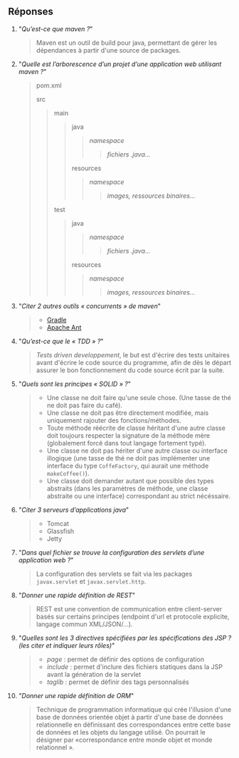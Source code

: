 ## Réponses

1. "*Qu’est-ce que maven ?*"
    > Maven est un outil de build pour java, permettant de gérer les dépendances à partir d'une source de packages.
1. "*Quelle est l’arborescence d’un projet d’une application web utilisant maven ?*"
    > pom.xml
    > 
    > src
    > > main
    > > > java
    > > > > *namespace*
    > > > > > *fichiers .java...*
    > > >
    > > > resources
    > > > > *namespace*
    > > > > > *images, ressources binaires...*
    > >
    > > test
    > > > java
    > > > > *namespace*
    > > > > > *fichiers .java...*
    > > >
    > > > resources
    > > > > *namespace*
    > > > > > *images, ressources binaires...*
1. "*Citer 2 autres outils « concurrents » de maven*"
    > - [Gradle](https://gradle.org)
    > - [Apache Ant](https://ant.apache.org)
1. "*Qu’est-ce que le « TDD » ?*"
    > *Tests driven developpement*, le but est d'écrire des tests unitaires avant d'écrire le code source du programme, afin de dès le départ assurer le bon fonctionnement du code source écrit par la suite.
1. "*Quels sont les principes « SOLID » ?*"
    > - Une classe ne doit faire qu'une seule chose. (Une tasse de thé ne doit pas faire du café).
    > - Une classe ne doit pas être directement modifiée, mais uniquement rajouter des fonctions/méthodes.
    > - Toute méthode réécrite de classe héritant d'une autre classe doit toujours respecter la signature de la méthode mère (globalement forcé dans tout langage fortement typé).
    > - Une classe ne doit pas hériter d'une autre classe ou interface illogique (une tasse de thé ne doit pas implémenter une interface du type `CoffeFactory`, qui aurait une méthode `makeCoffee()`).
    > - Une classe doit demander autant que possible des types abstraits (dans les paramètres de méthode, une classe abstraite ou une interface) correspondant au strict nécéssaire.
1. "*Citer 3 serveurs d’applications java*"
    > - Tomcat
    > - Glassfish
    > - Jetty
1. "*Dans quel fichier se trouve la configuration des servlets d’une application web ?*"
    > La configuration des servlets se fait via les packages `javax.servlet` et `javax.servlet.http`.
1. "*Donner une rapide définition de REST*"
    > REST est une convention de communication entre client-server basés sur certains principes (endpoint d'url et protocole explicite, langage commun XML/JSON/...).
1. "*Quelles sont les 3 directives spécifiées par les spécifications des JSP ? (les citer et indiquer leurs rôles)*"
    > - *page* : permet de définir des options de configuration
    > - *include* : permet d'inclure des fichiers statiques dans la JSP avant la génération de la servlet
    > - *taglib* : permet de définir des tags personnalisés
1. "*Donner une rapide définition de ORM*"
    > Technique de programmation informatique qui crée l'illusion d'une base de données orientée objet à partir d'une base de données relationnelle en définissant des correspondances entre cette base de données et les objets du langage utilisé. On pourrait le désigner par «correspondance entre monde objet et monde relationnel ».

